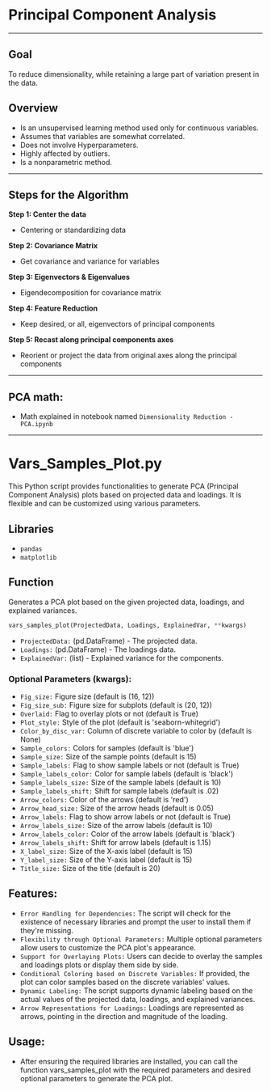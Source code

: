 # Principal Component Analysis 

---

## Goal

To reduce dimensionality, while retaining a large part of variation present in the data.

## Overview

- Is an unsupervised learning method used only for continuous variables.
- Assumes that variables are somewhat correlated.
- Does not involve Hyperparameters.
- Highly affected by outliers.
- Is a nonparametric method.

---

## Steps for the Algorithm

**Step 1: Center the data**
- Centering or standardizing data

**Step 2: Covariance Matrix**
- Get covariance and variance for variables

**Step 3: Eigenvectors & Eigenvalues**
- Eigendecomposition for covariance matrix

**Step 4: Feature Reduction**
- Keep desired, or all, eigenvectors of principal components

**Step 5: Recast along principal components axes**
- Reorient or project the data from original axes along the principal components

---
## PCA math:

- Math explained in notebook named `Dimensionality Reduction - PCA.ipynb`

---

# Vars_Samples_Plot.py

This Python script provides functionalities to generate PCA (Principal Component Analysis) plots based on projected data and loadings. It is flexible and can be customized using various parameters.

## Libraries
- `pandas`
- `matplotlib`

## Function

Generates a PCA plot based on the given projected data, loadings, and explained variances.

```python
vars_samples_plot(ProjectedData, Loadings, ExplainedVar, **kwargs)
```

- `ProjectedData:` (pd.DataFrame) - The projected data.
- `Loadings:` (pd.DataFrame) - The loadings data.
- `ExplainedVar:` (list) - Explained variance for the components.

### Optional Parameters (kwargs):

- `Fig_size:` Figure size (default is (16, 12))
- `Fig_size_sub:` Figure size for subplots (default is (20, 12))
- `Overlaid:` Flag to overlay plots or not (default is True)
- `Plot_style:` Style of the plot (default is 'seaborn-whitegrid')
- `Color_by_disc_var:` Column of discrete variable to color by (default is None)
- `Sample_colors:` Colors for samples (default is 'blue')
- `Sample_size:` Size of the sample points (default is 15)
- `Sample_labels:` Flag to show sample labels or not (default is True)
- `Sample_labels_color:` Color for sample labels (default is 'black')
- `Sample_labels_size:` Size of the sample labels (default is 10)
- `Sample_labels_shift:` Shift for sample labels (default is .02)
- `Arrow_colors:` Color of the arrows (default is 'red')
- `Arrow_head_size:` Size of the arrow heads (default is 0.05)
- `Arrow_labels:` Flag to show arrow labels or not (default is True)
- `Arrow_labels_size:` Size of the arrow labels (default is 10)
- `Arrow_labels_color:` Color of the arrow labels (default is 'black')
- `Arrow_labels_shift:` Shift for arrow labels (default is 1.15)
- `X_label_size:` Size of the X-axis label (default is 15)
- `Y_label_size:` Size of the Y-axis label (default is 15)
- `Title_size:` Size of the title (default is 20)

## Features:

- `Error Handling for Dependencies:` The script will check for the existence of necessary libraries and prompt the user to install them if they're missing.
- `Flexibility through Optional Parameters:` Multiple optional parameters allow users to customize the PCA plot's appearance.
- `Support for Overlaying Plots:` Users can decide to overlay the samples and loadings plots or display them side by side.
- `Conditional Coloring based on Discrete Variables:` If provided, the plot can color samples based on the discrete variables' values.
- `Dynamic Labeling:` The script supports dynamic labeling based on the actual values of the projected data, loadings, and explained variances.
- `Arrow Representations for Loadings:` Loadings are represented as arrows, pointing in the direction and magnitude of the loading.

## Usage:
- After ensuring the required libraries are installed, you can call the function vars_samples_plot with the required parameters and desired optional parameters to generate the PCA plot.
